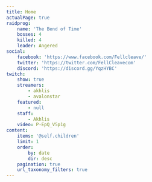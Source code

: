 ```yaml
---
title: Home
actualPage: true
raidprog:
    name: 'The Bend of Time'
    bosses: 4
    killed: 4
    leader: Angered
social:
    facebook: 'https://www.facebook.com/Fellcleave/'
    twitter: 'https://twitter.com/FellCleavecom'
    discord: 'https://discord.gg/YqzHYBC'
twitch:
    show: true
    streamers:
        - akhlis
        - avalonstar
    featured:
        - null
    staff:
        - Akhlis
    video: P-EpQ_V5p1g
content:
    items: '@self.children'
    limit: 1
    order:
        by: date
        dir: desc
    pagination: true
    url_taxonomy_filters: true
---
```


